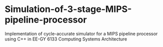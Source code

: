 # Simulation-of-3-stage-MIPS-pipeline-processor
Implementation of cycle-accurate simulator for a MIPS pipeline processor using C++ in EE-GY 6133 Computing Systems Architecture
